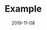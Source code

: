 ---
title: Example
date: 2019-11-08
banner: /images/blog/example.jpg
previewimage: /images/blog/example.jpg
mathmode: false
---